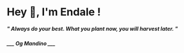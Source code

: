 <h1 title="head"> Hey 👋, I'm Endale !</h1>

**<h5><i>" Always do your best. What you plant now, you will harvest later. "</i></h5>**

*<b>___ Og Mandino ___</b>*
